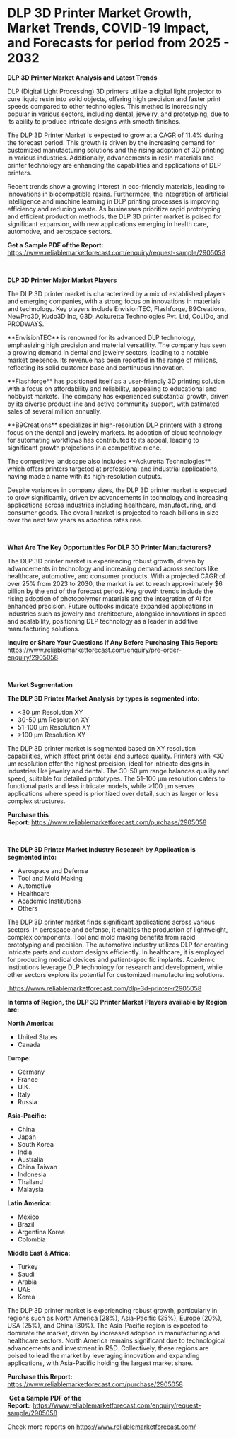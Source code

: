 <p><h1>DLP 3D Printer Market Growth, Market Trends, COVID-19 Impact, and Forecasts for period from 2025 - 2032</h1></p><p><strong>DLP 3D Printer Market Analysis and Latest Trends</strong></p>
<p><p>DLP (Digital Light Processing) 3D printers utilize a digital light projector to cure liquid resin into solid objects, offering high precision and faster print speeds compared to other technologies. This method is increasingly popular in various sectors, including dental, jewelry, and prototyping, due to its ability to produce intricate designs with smooth finishes.</p><p>The DLP 3D Printer Market is expected to grow at a CAGR of 11.4% during the forecast period. This growth is driven by the increasing demand for customized manufacturing solutions and the rising adoption of 3D printing in various industries. Additionally, advancements in resin materials and printer technology are enhancing the capabilities and applications of DLP printers.</p><p>Recent trends show a growing interest in eco-friendly materials, leading to innovations in biocompatible resins. Furthermore, the integration of artificial intelligence and machine learning in DLP printing processes is improving efficiency and reducing waste. As businesses prioritize rapid prototyping and efficient production methods, the DLP 3D printer market is poised for significant expansion, with new applications emerging in health care, automotive, and aerospace sectors.</p></p>
<p><strong>Get a Sample PDF of the Report:&nbsp;</strong> <a href="https://www.reliablemarketforecast.com/enquiry/request-sample/2905058?utm_campaign=2853&utm_medium=2&utm_source=Github&utm_content=ia&utm_term=12032025&utm_id=dlp-3d-printer">https://www.reliablemarketforecast.com/enquiry/request-sample/2905058</a></p>
<p>&nbsp;</p>
<p><strong>DLP 3D Printer Major Market Players</strong></p>
<p><p>The DLP 3D printer market is characterized by a mix of established players and emerging companies, with a strong focus on innovations in materials and technology. Key players include EnvisionTEC, Flashforge, B9Creations, NewPro3D, Kudo3D Inc, G3D, Ackuretta Technologies Pvt. Ltd, CoLiDo, and PRODWAYS. </p><p>**EnvisionTEC** is renowned for its advanced DLP technology, emphasizing high precision and material versatility. The company has seen a growing demand in dental and jewelry sectors, leading to a notable market presence. Its revenue has been reported in the range of millions, reflecting its solid customer base and continuous innovation.</p><p>**Flashforge** has positioned itself as a user-friendly 3D printing solution with a focus on affordability and reliability, appealing to educational and hobbyist markets. The company has experienced substantial growth, driven by its diverse product line and active community support, with estimated sales of several million annually.</p><p>**B9Creations** specializes in high-resolution DLP printers with a strong focus on the dental and jewelry markets. Its adoption of cloud technology for automating workflows has contributed to its appeal, leading to significant growth projections in a competitive niche.</p><p>The competitive landscape also includes **Ackuretta Technologies**, which offers printers targeted at professional and industrial applications, having made a name with its high-resolution outputs.</p><p>Despite variances in company sizes, the DLP 3D printer market is expected to grow significantly, driven by advancements in technology and increasing applications across industries including healthcare, manufacturing, and consumer goods. The overall market is projected to reach billions in size over the next few years as adoption rates rise.</p></p>
<p>&nbsp;</p>
<p><strong>What Are The Key Opportunities For DLP 3D Printer Manufacturers?</strong></p>
<p><p>The DLP 3D printer market is experiencing robust growth, driven by advancements in technology and increasing demand across sectors like healthcare, automotive, and consumer products. With a projected CAGR of over 25% from 2023 to 2030, the market is set to reach approximately $6 billion by the end of the forecast period. Key growth trends include the rising adoption of photopolymer materials and the integration of AI for enhanced precision. Future outlooks indicate expanded applications in industries such as jewelry and architecture, alongside innovations in speed and scalability, positioning DLP technology as a leader in additive manufacturing solutions.</p></p>
<p><strong>Inquire or Share Your Questions If Any Before Purchasing This Report:</strong> <a href="https://www.reliablemarketforecast.com/enquiry/pre-order-enquiry/2905058?utm_campaign=2853&utm_medium=2&utm_source=Github&utm_content=ia&utm_term=12032025&utm_id=dlp-3d-printer">https://www.reliablemarketforecast.com/enquiry/pre-order-enquiry/2905058</a></p>
<p>&nbsp;</p>
<p><strong>Market Segmentation</strong></p>
<p><strong>The DLP 3D Printer Market Analysis by types is segmented into:</strong></p>
<p><ul><li><30 μm Resolution XY</li><li>30-50 μm Resolution XY</li><li>51-100 μm Resolution XY</li><li>>100 μm Resolution XY</li></ul></p>
<p><p>The DLP 3D printer market is segmented based on XY resolution capabilities, which affect print detail and surface quality. Printers with <30 μm resolution offer the highest precision, ideal for intricate designs in industries like jewelry and dental. The 30-50 μm range balances quality and speed, suitable for detailed prototypes. The 51-100 μm resolution caters to functional parts and less intricate models, while >100 μm serves applications where speed is prioritized over detail, such as larger or less complex structures.</p></p>
<p><strong>Purchase this Report:&nbsp;</strong><a href="https://www.reliablemarketforecast.com/purchase/2905058?utm_campaign=2853&utm_medium=2&utm_source=Github&utm_content=ia&utm_term=12032025&utm_id=dlp-3d-printer">https://www.reliablemarketforecast.com/purchase/2905058</a></p>
<p>&nbsp;</p>
<p><strong>The DLP 3D Printer Market Industry Research by Application is segmented into:</strong></p>
<p><ul><li>Aerospace and Defense</li><li>Tool and Mold Making</li><li>Automotive</li><li>Healthcare</li><li>Academic Institutions</li><li>Others</li></ul></p>
<p><p>The DLP 3D printer market finds significant applications across various sectors. In aerospace and defense, it enables the production of lightweight, complex components. Tool and mold making benefits from rapid prototyping and precision. The automotive industry utilizes DLP for creating intricate parts and custom designs efficiently. In healthcare, it is employed for producing medical devices and patient-specific implants. Academic institutions leverage DLP technology for research and development, while other sectors explore its potential for customized manufacturing solutions.</p></p>
<p><a href="https://www.reliablemarketforecast.com/dlp-3d-printer-r2905058?utm_campaign=2853&utm_medium=2&utm_source=Github&utm_content=ia&utm_term=12032025&utm_id=dlp-3d-printer">&nbsp;https://www.reliablemarketforecast.com/dlp-3d-printer-r2905058</a></p>
<p><strong>In terms of Region, the DLP 3D Printer Market Players available by Region are:</strong></p>
<p>
    <p> <strong> North America: </strong>
        <ul>
            <li>United States</li>
            <li>Canada</li>
        </ul>
        </p> 
    <p> <strong> Europe: </strong>
        <ul>
            <li>Germany</li>
            <li>France</li>
            <li>U.K.</li>
            <li>Italy</li>
            <li>Russia</li>
        </ul>
        </p> 
    <p> <strong> Asia-Pacific: </strong>
        <ul>
            <li>China</li>
            <li>Japan</li>
            <li>South Korea</li>
            <li>India</li>
            <li>Australia</li>
            <li>China Taiwan</li>
            <li>Indonesia</li>
            <li>Thailand</li>
            <li>Malaysia</li>
        </ul>
        </p> 
    <p> <strong> Latin America: </strong>
        <ul>
            <li>Mexico</li>
            <li>Brazil</li>
            <li>Argentina Korea</li>
            <li>Colombia</li>
        </ul>
        </p> 
    <p> <strong> Middle East & Africa: </strong>
        <ul>
            <li>Turkey</li>
            <li>Saudi</li>
            <li>Arabia</li>
            <li>UAE</li>
            <li>Korea</li>
        </ul>
    </p>
    </p>
<p><p>The DLP 3D printer market is experiencing robust growth, particularly in regions such as North America (28%), Asia-Pacific (35%), Europe (20%), USA (25%), and China (30%). The Asia-Pacific region is expected to dominate the market, driven by increased adoption in manufacturing and healthcare sectors. North America remains significant due to technological advancements and investment in R&D. Collectively, these regions are poised to lead the market by leveraging innovation and expanding applications, with Asia-Pacific holding the largest market share.</p></p>
<p><strong>Purchase this Report: </strong><a href="https://www.reliablemarketforecast.com/purchase/2905058?utm_campaign=2853&utm_medium=2&utm_source=Github&utm_content=ia&utm_term=12032025&utm_id=dlp-3d-printer">https://www.reliablemarketforecast.com/purchase/2905058</a></p>
<p>&nbsp;<strong>Get a Sample PDF of the Report:&nbsp;&nbsp;</strong><a href="https://www.reliablemarketforecast.com/enquiry/request-sample/2905058?utm_campaign=2853&utm_medium=2&utm_source=Github&utm_content=ia&utm_term=12032025&utm_id=dlp-3d-printer">https://www.reliablemarketforecast.com/enquiry/request-sample/2905058</a></p>
<p><strong></strong></p>
<p>Check more reports on <a href="https://www.reliablemarketforecast.com/?utm_campaign=2853&utm_medium=2&utm_source=Github&utm_content=ia&utm_term=12032025&utm_id=dlp-3d-printer">https://www.reliablemarketforecast.com/</a></p>